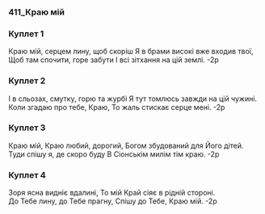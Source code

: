 ### 411_Краю мій
### Куплет 1
Краю мій, серцем лину, щоб скоріш Я в брами високі вже входив твої,<br/>Щоб там спочити, горе забути І всі зітхання на цій землі. -2р
### Куплет 2
І в сльозах, смутку, горю та журбі Я тут томлюсь завжди на цій чужині.<br/>Коли згадаю про тебе, Краю, То жаль стискає серце мені. -2р
### Куплет 3
Краю мій, Краю любий, дорогий, Богом збудований для Його дітей.<br/>Туди спішу я, де скоро буду В Сіонськім милім тім краю. -2р
### Куплет 4
Зоря ясна видніє вдалині, То мій Край сіяє в рідній стороні.<br/>До Тебе лину, до Тебе прагну, Спішу до Тебе, Краю мій. -2р
